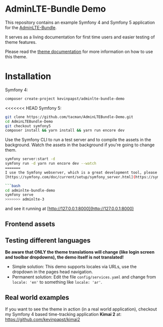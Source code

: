 # AdminLTE-Bundle Demo

This repository contains an example Symfony 4 and Symfony 5 application for the [AdminLTE-Bundle](https://github.com/kevinpapst/AdminLTEBundle).

It serves as a living documentation for first time users and easier testing of theme features.

Please read the [theme documentation](https://github.com/kevinpapst/AdminLTEBundle/blob/master/Resources/docs/) for more information on how to use this theme.


# Installation

Symfony 4:

```bash
composer create-project kevinpapst/adminlte-bundle-demo 
```

<<<<<<< HEAD
Symfony 5:

```bash
git clone https://github.com/tacman/AdminLTEBundle-Demo.git
cd AdminLTEBundle-Demo
git checkout symfony5
composer install && yarn install && yarn run encore dev
```

Use the Symfony CLI to run a test server and to compile the assets in the background. Watch the assets in the background if you're going to change them.

```bash
symfony server:start -d 
symfony run -d yarn run encore dev --watch
=======
I use the Symfony webserver, which is a great development tool, please read how to install it at:
[https://symfony.com/doc/current/setup/symfony_server.html](https://symfony.com/doc/current/setup/symfony_server.html)

```bash
cd adminlte-bundle-demo
symfony serve
>>>>>>> adminlte-3
```

and see it running at [http://127.0.0.1:8000](http://127.0.0.1:8000)

## Frontend assets


## Testing different languages

**Be aware that ONLY the theme translations will change (like login screen and toolbar dropdowns), the demo itself is not translated!** 

- Simple solution: This demo supports locales via URLs, use the dropdown in the pages head navigation.
- Permanent solution: Edit the file `config/services.yaml` and change from `locale: 'en'` to something like `locale: 'ar'`.

## Real world examples

If you want to see the theme in action (in a real world application), checkout my Symfony 4 based time-tracking application **Kimai 2** at:
https://github.com/kevinpapst/kimai2
